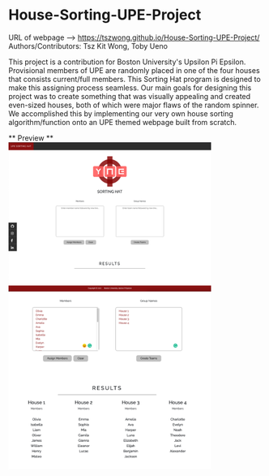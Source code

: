 # House-Sorting-UPE-Project

URL of webpage --> https://tszwong.github.io/House-Sorting-UPE-Project/
Authors/Contributors: Tsz Kit Wong, Toby Ueno

This project is a contribution for Boston University's Upsilon Pi Epsilon. Provisional members of UPE are randomly placed in one of the four houses that consists current/full members. This Sorting Hat program is designed to make this assigning process seamless. Our main goals for designing this project was to create something that was visually appealing and created even-sized houses, both of which were major flaws of the random spinner. We accomplished this by implementing our very own house sorting algorithm/function onto an UPE themed webpage built from scratch.


** Preview **
<br>
<img src="assets/design.png" width="400">
<br>
<img src="assets/function.png" width="400">
